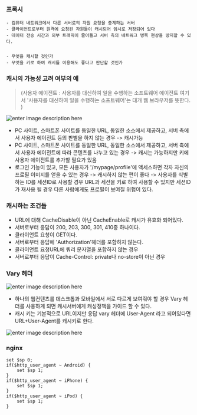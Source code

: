 
### 프록시

    - 컴퓨터 네트워크에서 다른 서버로의 자원 요청을 중계하는 서버
    - 클라이언트로부터 원격에 요청된 자원들이 캐시되어 임시로 저장되어 있다
    - 데이터 전송 시간과 외부 트래픽이 줄어들고 서버 측의 네트워크 병목 현상을 방지할 수 있다. 
### 
    - 무엇을 캐시할 것인가
    - 무엇을 키로 하여 캐시를 이용해도 좋다고 판단할 것인가


### 캐시의 가능성 고려 여부의 예

> (사용자 에이전트 : 사용자를 대신하여 일을 수행하는 소프트웨어 에이전트
> 여기서 '사용자를 대신하여 일을 수행하는 소프트웨어'는 대개 웹 브라우저를 뜻한다. )
> 
![enter image description here](https://raw.githubusercontent.com/src8655/cafe24_6/master/3.%EC%9D%B8%ED%94%84%EB%9D%BC/Chapter%208%20%EC%BA%90%EC%8B%9C%20%EC%A0%81%EC%9A%A9%EC%97%90%EC%84%9C%EC%9D%98%20%EA%B3%A0%EC%86%8D%ED%99%94/%EC%9C%A4%EB%AF%BC%ED%98%B8/img/img01.JPG)

- PC 사이트, 스마트폰 사이트를 동일한 URL, 동일한 소스에서 제공하고, 서버 측에서 사용자 에이전트 등의 판별을 하지 않는 경우
	-> 캐시가능
- PC 사이트, 스마트폰 사이트를 동일한 URL, 동일한 소스에서 제공하고, 서버 측에서 사용자 에이전트에 따라 콘텐츠를 나누고 있는 경우
	-> 캐시는 가능하지만 키에 사용자 에이전트를 추가할 필요가 있음
- 로그인 기능이 있고, 모든 사용자가 '/mypage/profile'에 액세스하면 각자 자신의 프로필 이미지를 얻을 수 있는 경우
	-> 캐시하지 않는 편이 좋다
	-> 사용자를 식별하는 ID를 세션ID로 사용할 경우 URL과 세션을 키로 하여 사용할 수 있지만 세션ID가 재사용 될 경우 다른 사람에게도 프로필이 보여질 위험이 있다.

### 캐시하는 조건들
- URL에 대해 CacheDisable이 아닌 CacheEnable로 캐시가 유효화 되어있다.
- 서버로부터 응답이 200, 203, 300, 301, 410중 하나이다.
- 클라이언트 요청이 GET이다.
- 서버로부터 응답에 'Authorization'헤더를 포함하지 않는다.
- 클라이언트 요청URL에 쿼리 문자열을 포함하지 않는 경우
- 서버로부터 응답이 Cache-Control: private나 no-store이 아닌 경우

### Vary 헤더

![enter image description here](https://raw.githubusercontent.com/src8655/cafe24_6/master/3.%EC%9D%B8%ED%94%84%EB%9D%BC/Chapter%208%20%EC%BA%90%EC%8B%9C%20%EC%A0%81%EC%9A%A9%EC%97%90%EC%84%9C%EC%9D%98%20%EA%B3%A0%EC%86%8D%ED%99%94/%EC%9C%A4%EB%AF%BC%ED%98%B8/img/img01.JPG)

- 하나의 웹컨텐츠를 데스크톱과 모바일에서 서로 다르게 보여줘야 할 경우 Vary 헤더를 사용하게 되면 캐시서버에게 캐싱정책을 가이드 할 수 있다.
- 캐시 키는 기본적으로 URL이지만 응답 vary 헤더에 User-Agent 라고 되어있다면 URL+User-Agent를 캐시키로 한다.

![enter image description here](https://raw.githubusercontent.com/src8655/cafe24_6/master/3.%EC%9D%B8%ED%94%84%EB%9D%BC/Chapter%208%20%EC%BA%90%EC%8B%9C%20%EC%A0%81%EC%9A%A9%EC%97%90%EC%84%9C%EC%9D%98%20%EA%B3%A0%EC%86%8D%ED%99%94/%EC%9C%A4%EB%AF%BC%ED%98%B8/img/img03.JPG)

### nginx
	set $sp 0;
	if($http_user_agent ~ Android) {
		set $sp 1;
	}
	if($http_user_agent ~ iPhone) {
		set $sp 1;
	}
	if($http_user_agent ~ iPod) {
		set $sp 1;
	}
	
